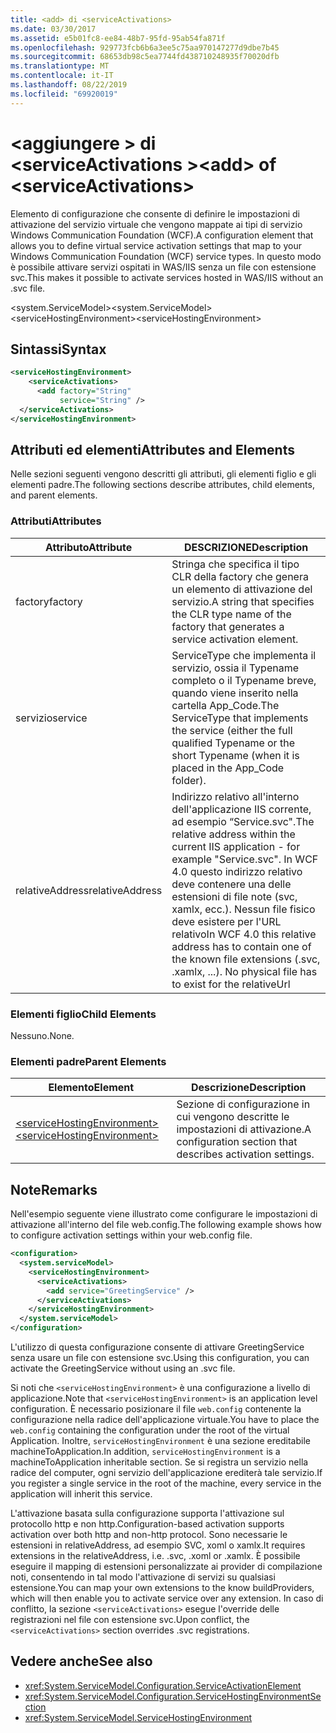 ```yaml
---
title: <add> di <serviceActivations>
ms.date: 03/30/2017
ms.assetid: e5b01fc8-ee84-48b7-95fd-95ab54fa871f
ms.openlocfilehash: 929773fcb6b6a3ee5c75aa970147277d9dbe7b45
ms.sourcegitcommit: 68653db98c5ea7744fd438710248935f70020dfb
ms.translationtype: MT
ms.contentlocale: it-IT
ms.lasthandoff: 08/22/2019
ms.locfileid: "69920019"
---
```

# <a name="add-of-serviceactivations"></a><span data-ttu-id="e37b4-102">\<aggiungere > di \<serviceActivations ></span><span class="sxs-lookup"><span data-stu-id="e37b4-102">\<add> of \<serviceActivations></span></span>

<span data-ttu-id="e37b4-103">Elemento di configurazione che consente di definire le impostazioni di attivazione del servizio virtuale che vengono mappate ai tipi di servizio Windows Communication Foundation (WCF).</span><span class="sxs-lookup"><span data-stu-id="e37b4-103">A configuration element that allows you to define virtual service activation settings that map to your Windows Communication Foundation (WCF) service types.</span></span> <span data-ttu-id="e37b4-104">In questo modo è possibile attivare servizi ospitati in WAS/IIS senza un file con estensione svc.</span><span class="sxs-lookup"><span data-stu-id="e37b4-104">This makes it possible to activate services hosted in WAS/IIS without an .svc file.</span></span>

<span data-ttu-id="e37b4-105">\<system.ServiceModel></span><span class="sxs-lookup"><span data-stu-id="e37b4-105">\<system.ServiceModel></span></span>\
<span data-ttu-id="e37b4-106">\<serviceHostingEnvironment></span><span class="sxs-lookup"><span data-stu-id="e37b4-106">\<serviceHostingEnvironment></span></span>

## <a name="syntax"></a><span data-ttu-id="e37b4-107">Sintassi</span><span class="sxs-lookup"><span data-stu-id="e37b4-107">Syntax</span></span>

```xml
<serviceHostingEnvironment>
    <serviceActivations>
      <add factory="String"
           service="String" />
  </serviceActivations>
</serviceHostingEnvironment>
```

## <a name="attributes-and-elements"></a><span data-ttu-id="e37b4-108">Attributi ed elementi</span><span class="sxs-lookup"><span data-stu-id="e37b4-108">Attributes and Elements</span></span>

<span data-ttu-id="e37b4-109">Nelle sezioni seguenti vengono descritti gli attributi, gli elementi figlio e gli elementi padre.</span><span class="sxs-lookup"><span data-stu-id="e37b4-109">The following sections describe attributes, child elements, and parent elements.</span></span>

### <a name="attributes"></a><span data-ttu-id="e37b4-110">Attributi</span><span class="sxs-lookup"><span data-stu-id="e37b4-110">Attributes</span></span>

|<span data-ttu-id="e37b4-111">Attributo</span><span class="sxs-lookup"><span data-stu-id="e37b4-111">Attribute</span></span>|<span data-ttu-id="e37b4-112">DESCRIZIONE</span><span class="sxs-lookup"><span data-stu-id="e37b4-112">Description</span></span>|
|---------------|-----------------|
|<span data-ttu-id="e37b4-113">factory</span><span class="sxs-lookup"><span data-stu-id="e37b4-113">factory</span></span>|<span data-ttu-id="e37b4-114">Stringa che specifica il tipo CLR della factory che genera un elemento di attivazione del servizio.</span><span class="sxs-lookup"><span data-stu-id="e37b4-114">A string that specifies the CLR type name of the factory that generates a service activation element.</span></span>|
|<span data-ttu-id="e37b4-115">servizio</span><span class="sxs-lookup"><span data-stu-id="e37b4-115">service</span></span>|<span data-ttu-id="e37b4-116">ServiceType che implementa il servizio, ossia il Typename completo o il Typename breve, quando viene inserito nella cartella App_Code.</span><span class="sxs-lookup"><span data-stu-id="e37b4-116">The ServiceType that implements the service (either the full qualified Typename or the short Typename (when it is placed in the App_Code folder).</span></span>|
|<span data-ttu-id="e37b4-117">relativeAddress</span><span class="sxs-lookup"><span data-stu-id="e37b4-117">relativeAddress</span></span>|<span data-ttu-id="e37b4-118">Indirizzo relativo all'interno dell'applicazione IIS corrente, ad esempio “Service.svc".</span><span class="sxs-lookup"><span data-stu-id="e37b4-118">The relative address within the current IIS application - for example "Service.svc".</span></span> <span data-ttu-id="e37b4-119">In WCF 4.0 questo indirizzo relativo deve contenere una delle estensioni di file note (svc, xamlx, ecc.). Nessun file fisico deve esistere per l'URL relativo</span><span class="sxs-lookup"><span data-stu-id="e37b4-119">In WCF 4.0 this relative address has to contain one of the known file extensions (.svc, .xamlx, ...). No physical file has to exist for the relativeUrl</span></span>|

### <a name="child-elements"></a><span data-ttu-id="e37b4-120">Elementi figlio</span><span class="sxs-lookup"><span data-stu-id="e37b4-120">Child Elements</span></span>

<span data-ttu-id="e37b4-121">Nessuno.</span><span class="sxs-lookup"><span data-stu-id="e37b4-121">None.</span></span>

### <a name="parent-elements"></a><span data-ttu-id="e37b4-122">Elementi padre</span><span class="sxs-lookup"><span data-stu-id="e37b4-122">Parent Elements</span></span>

|<span data-ttu-id="e37b4-123">Elemento</span><span class="sxs-lookup"><span data-stu-id="e37b4-123">Element</span></span>|<span data-ttu-id="e37b4-124">Descrizione</span><span class="sxs-lookup"><span data-stu-id="e37b4-124">Description</span></span>|
|-------------|-----------------|
|[<span data-ttu-id="e37b4-125">\<serviceHostingEnvironment></span><span class="sxs-lookup"><span data-stu-id="e37b4-125">\<serviceHostingEnvironment></span></span>](servicehostingenvironment.md)|<span data-ttu-id="e37b4-126">Sezione di configurazione in cui vengono descritte le impostazioni di attivazione.</span><span class="sxs-lookup"><span data-stu-id="e37b4-126">A configuration section that describes activation settings.</span></span>|

## <a name="remarks"></a><span data-ttu-id="e37b4-127">Note</span><span class="sxs-lookup"><span data-stu-id="e37b4-127">Remarks</span></span>

<span data-ttu-id="e37b4-128">Nell'esempio seguente viene illustrato come configurare le impostazioni di attivazione all'interno del file web.config.</span><span class="sxs-lookup"><span data-stu-id="e37b4-128">The following example shows how to configure activation settings within your web.config file.</span></span>

```xml
<configuration>
  <system.serviceModel>
    <serviceHostingEnvironment>
      <serviceActivations>
        <add service="GreetingService" />
      </serviceActivations>
    </serviceHostingEnvironment>
  </system.serviceModel>
</configuration>
```

<span data-ttu-id="e37b4-129">L'utilizzo di questa configurazione consente di attivare GreetingService senza usare un file con estensione svc.</span><span class="sxs-lookup"><span data-stu-id="e37b4-129">Using this configuration, you can activate the GreetingService without using an .svc file.</span></span>

<span data-ttu-id="e37b4-130">Si noti che `<serviceHostingEnvironment>` è una configurazione a livello di applicazione.</span><span class="sxs-lookup"><span data-stu-id="e37b4-130">Note that `<serviceHostingEnvironment>` is an application level configuration.</span></span> <span data-ttu-id="e37b4-131">È necessario posizionare il file `web.config` contenente la configurazione nella radice dell'applicazione virtuale.</span><span class="sxs-lookup"><span data-stu-id="e37b4-131">You have to place the `web.config` containing the configuration under the root of the virtual Application.</span></span> <span data-ttu-id="e37b4-132">Inoltre, `serviceHostingEnvironment` è una sezione ereditabile machineToApplication.</span><span class="sxs-lookup"><span data-stu-id="e37b4-132">In addition, `serviceHostingEnvironment` is a machineToApplication inheritable section.</span></span> <span data-ttu-id="e37b4-133">Se si registra un servizio nella radice del computer, ogni servizio dell'applicazione erediterà tale servizio.</span><span class="sxs-lookup"><span data-stu-id="e37b4-133">If you register a single service in the root of the machine, every service in the application will inherit this service.</span></span>

<span data-ttu-id="e37b4-134">L'attivazione basata sulla configurazione supporta l'attivazione sul protocollo http e non http.</span><span class="sxs-lookup"><span data-stu-id="e37b4-134">Configuration-based activation supports activation over both http and non-http protocol.</span></span> <span data-ttu-id="e37b4-135">Sono necessarie le estensioni in relativeAddress, ad esempio SVC, xoml o xamlx.</span><span class="sxs-lookup"><span data-stu-id="e37b4-135">It requires extensions in the relativeAddress, i.e. .svc, .xoml or .xamlx.</span></span> <span data-ttu-id="e37b4-136">È possibile eseguire il mapping di estensioni personalizzate ai provider di compilazione noti, consentendo in tal modo l'attivazione di servizi su qualsiasi estensione.</span><span class="sxs-lookup"><span data-stu-id="e37b4-136">You can map your own extensions to the know buildProviders, which will then enable you to activate service over any extension.</span></span> <span data-ttu-id="e37b4-137">In caso di conflitto, la sezione `<serviceActivations>` esegue l'override delle registrazioni nel file con estensione svc.</span><span class="sxs-lookup"><span data-stu-id="e37b4-137">Upon conflict, the `<serviceActivations>` section overrides .svc registrations.</span></span>

## <a name="see-also"></a><span data-ttu-id="e37b4-138">Vedere anche</span><span class="sxs-lookup"><span data-stu-id="e37b4-138">See also</span></span>

- <xref:System.ServiceModel.Configuration.ServiceActivationElement>
- <xref:System.ServiceModel.Configuration.ServiceHostingEnvironmentSection>
- <xref:System.ServiceModel.ServiceHostingEnvironment>
